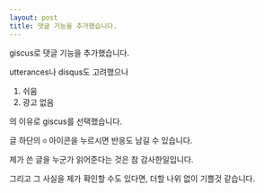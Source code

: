 ```yaml
---
layout: post
title: 댓글 기능을 추가했습니다.
---
```


giscus로 댓글 기능을 추가했습니다.

utterances나 disqus도 고려했으나

  1. 쉬움
  2. 광고 없음

의 이유로 giscus를 선택했습니다.

글 하단의 `☺︎` 아이콘을 누르시면 반응도 남길 수 있습니다.

제가 쓴 글을 누군가 읽어준다는 것은 참 감사한일입니다.

그리고 그 사실을 제가 확인할 수도 있다면, 더할 나위 없이 기쁠것 같습니다.
